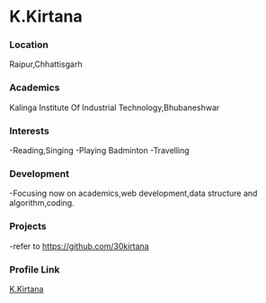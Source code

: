 # K.Kirtana

### Location

Raipur,Chhattisgarh

### Academics

Kalinga Institute Of Industrial Technology,Bhubaneshwar

### Interests

-Reading,Singing
-Playing Badminton
-Travelling

### Development

-Focusing now on academics,web development,data structure and algorithm,coding.

### Projects

-refer to https://github.com/30kirtana

### Profile Link

[K.Kirtana](https://github.com/30kirtana)